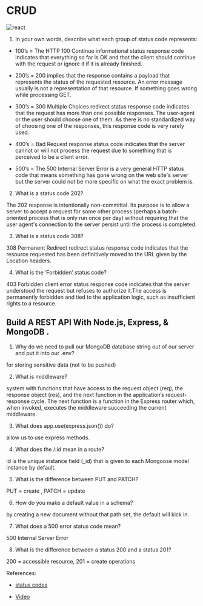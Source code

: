 # CRUD
![react](https://ms314006.github.io/static/b7a8f321b0bbc07ca9b9d22a7a505ed5/97b31/React.jpg)

1. In your own words, describe what each group of status code represents:
* 100’s = The HTTP 100 Continue informational status response code indicates that everything so far is OK and that the client should continue with the request or ignore it if it is already finished.

* 200’s = 200 implies that the response contains a payload that represents the status of the requested resource. An error message usually is not a representation of that resource. If something goes wrong while processing GET.

* 300’s = 300 Multiple Choices redirect status response code indicates that the request has more than one possible responses. The user-agent or the user should choose one of them. As there is no standardized way of choosing one of the responses, this response code is very rarely used.

* 400’s =  Bad Request response status code indicates that the server cannot or will not process the request due to something that is perceived to be a client error.

* 500’s = The 500 Internal Server Error is a very general HTTP status code that means something has gone wrong on the web site's server but the server could not be more specific on what the exact problem is.

2. What is a status code 202?

The 202 response is intentionally non-committal. Its purpose is to allow a server to accept a request for some other process (perhaps a batch-oriented process that is only run once per day) without requiring that the user agent's connection to the server persist until the process is completed.

3. What is a status code 308?

308 Permanent Redirect redirect status response code indicates that the resource requested has been definitively moved to the URL given by the Location headers.
 

4. What is the ‘Forbidden’ status code?

403 Forbidden client error status response code indicates that the server understood the request but refuses to authorize it.The access is permanently forbidden and tied to the application logic, such as insufficient rights to a resource.




## Build A REST API With Node.js, Express, & MongoDB .

1. Why do we need to pull our MongoDB database string out of our server and put it into our .env?

 for storing sensitive data (not to be pushed)

2. What is middleware?

system with functions that have access to the request object (req), the response object (res), and the next function in the application’s request-response cycle. The next function is a function in the Express router which, when invoked, executes the middleware succeeding the current middleware.

3. What does app.use(express.json()) do? 

allow us to use express methods.

4. What does the /:id mean in a route?

id is the unique instance field (_id) that is given to each Mongoose model instance by default.

5. What is the difference between PUT and PATCH?

PUT = create , PATCH = update

6. How do you make a default value in a schema? 

by creating a new document without that path set, the default will kick in.

7. What does a 500 error status code mean? 

500 Internal Server Error

8. What is the difference between a status 200 and a status 201?

200 =  accessible  resource, 201 = create operations


References:

* [status codes](https://www.moesif.com/blog/technical/api-design/Which-HTTP-Status-Code-To-Use-For-Every-CRUD-App/)

* [Video](https://www.youtube.com/channel/UCFbNIlppjAuEX4znoulh0Cw)